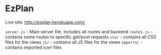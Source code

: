 # EzPlan

Live site: http://ezplan.herokuapp.com/

`server.js` - Main server file, includes all routes and backend
`routes.js` - contains some routes to specific get/post requests
`css/` - contains all CSS files for the views
`js/` - contains all JS files for the views
`imports/` - contains imported icon files
